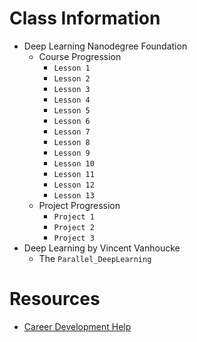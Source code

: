 
# Class Information

- Deep Learning Nanodegree Foundation
    - Course Progression
        - `Lesson 1`
        - `Lesson 2`
        - `Lesson 3`
        - `Lesson 4`
        - `Lesson 5`
        - `Lesson 6`
        - `Lesson 7`
        - `Lesson 8`
        - `Lesson 9`
        - `Lesson 10`
        - `Lesson 11`
        - `Lesson 12`
        - `Lesson 13`
    - Project Progression
        - `Project 1`
        - `Project 2`
        - `Project 3`
- Deep Learning by Vincent Vanhoucke
    - The `Parallel_DeepLearning`

# Resources

- [Career Development Help](https://career-resource-center.udacity.com/start-your-job-search/nanodegree-career-services)